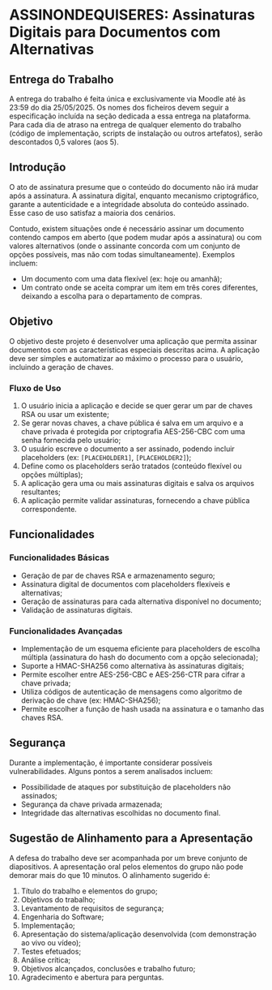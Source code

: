 # ASSINONDEQUISERES: Assinaturas Digitais para Documentos com Alternativas

## Entrega do Trabalho
A entrega do trabalho é feita única e exclusivamente via Moodle até às 23:59 do dia 25/05/2025. Os nomes dos ficheiros devem seguir a especificação incluída na seção dedicada a essa entrega na plataforma. Para cada dia de atraso na entrega de qualquer elemento do trabalho (código de implementação, scripts de instalação ou outros artefatos), serão descontados 0,5 valores (aos 5).

## Introdução
O ato de assinatura presume que o conteúdo do documento não irá mudar após a assinatura. A assinatura digital, enquanto mecanismo criptográfico, garante a autenticidade e a integridade absoluta do conteúdo assinado. Esse caso de uso satisfaz a maioria dos cenários. 

Contudo, existem situações onde é necessário assinar um documento contendo campos em aberto (que podem mudar após a assinatura) ou com valores alternativos (onde o assinante concorda com um conjunto de opções possíveis, mas não com todas simultaneamente). Exemplos incluem:
- Um documento com uma data flexível (ex: hoje ou amanhã);
- Um contrato onde se aceita comprar um item em três cores diferentes, deixando a escolha para o departamento de compras.

## Objetivo
O objetivo deste projeto é desenvolver uma aplicação que permita assinar documentos com as características especiais descritas acima. A aplicação deve ser simples e automatizar ao máximo o processo para o usuário, incluindo a geração de chaves.

### Fluxo de Uso
1. O usuário inicia a aplicação e decide se quer gerar um par de chaves RSA ou usar um existente;
2. Se gerar novas chaves, a chave pública é salva em um arquivo e a chave privada é protegida por criptografia AES-256-CBC com uma senha fornecida pelo usuário;
3. O usuário escreve o documento a ser assinado, podendo incluir placeholders (ex: `[PLACEHOLDER1]`, `[PLACEHOLDER2]`);
4. Define como os placeholders serão tratados (conteúdo flexível ou opções múltiplas);
5. A aplicação gera uma ou mais assinaturas digitais e salva os arquivos resultantes;
6. A aplicação permite validar assinaturas, fornecendo a chave pública correspondente.

## Funcionalidades
### Funcionalidades Básicas
- Geração de par de chaves RSA e armazenamento seguro;
- Assinatura digital de documentos com placeholders flexíveis e alternativas;
- Geração de assinaturas para cada alternativa disponível no documento;
- Validação de assinaturas digitais.

### Funcionalidades Avançadas
- Implementação de um esquema eficiente para placeholders de escolha múltipla (assinatura do hash do documento com a opção selecionada);
- Suporte a HMAC-SHA256 como alternativa às assinaturas digitais;
- Permite escolher entre AES-256-CBC e AES-256-CTR para cifrar a chave privada;
- Utiliza códigos de autenticação de mensagens como algoritmo de derivação de chave (ex: HMAC-SHA256);
- Permite escolher a função de hash usada na assinatura e o tamanho das chaves RSA.

## Segurança
Durante a implementação, é importante considerar possíveis vulnerabilidades. Alguns pontos a serem analisados incluem:
- Possibilidade de ataques por substituição de placeholders não assinados;
- Segurança da chave privada armazenada;
- Integridade das alternativas escolhidas no documento final.

## Sugestão de Alinhamento para a Apresentação
A defesa do trabalho deve ser acompanhada por um breve conjunto de diapositivos. A apresentação oral pelos elementos do grupo não pode demorar mais do que 10 minutos. O alinhamento sugerido é:

1. Título do trabalho e elementos do grupo;
2. Objetivos do trabalho;
3. Levantamento de requisitos de segurança;
4. Engenharia do Software;
5. Implementação;
6. Apresentação do sistema/aplicação desenvolvida (com demonstração ao vivo ou vídeo);
7. Testes efetuados;
8. Análise crítica;
9. Objetivos alcançados, conclusões e trabalho futuro;
10. Agradecimento e abertura para perguntas.


